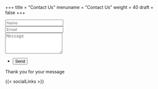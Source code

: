 +++
title = "Contact Us"
menuname = "Contact Us"
weight = 40
draft = false
+++

<form id="contactform" method="post" action="https://formspree.io/info@mbcelectrique.com">
    <div class="field half first">
        <input type="text" name="name" id="name" placeholder="Name"/>
    </div>
    <div class="field half">
        <input type="email" id="email" name="email" placeholder="Email">
    </div>
    <div class="field">
        <textarea name="message" id="message" rows="4" placeholder="Message"></textarea>
    </div>
    <ul class="actions">
        <li><input type="submit" value="Send" class="special" /></li>
    </ul>
    <input type="hidden" name="_next" value="?sent#formspree" />
    <input type="hidden" name="_subject" value="Subject for your mail like new message" />
    <input type="text" name="_gotcha" style="display:none" />
</form>
<span id="contactformsent">Thank you for your message</span>

<script>
$(document).ready(function($) { 
    $(function(){
        if (window.location.search == "?sent") {
            $('#contactform').hide();
            $('#contactformsent').show();
        } else {
            $('#contactformsent').hide();
        }
    });
});
</script>


{{< socialLinks >}}